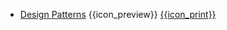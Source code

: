 * [Design Patterns]({{baseUrl}}/designPatterns/)
  <trigger for="pop:design-patterns-preview">{{icon_preview}}</trigger> [{{icon_print}}](print.html)

<popover id="pop:design-patterns-preview" title="Software Design Patterns {{icon_preview}}" placement="right">
  <div slot="content">
    <include src="preview.md" />
  </div>
</popover>
